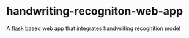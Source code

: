 # handwriting-recogniton-web-app
A flask based web app that integrates handwriting recognition model
